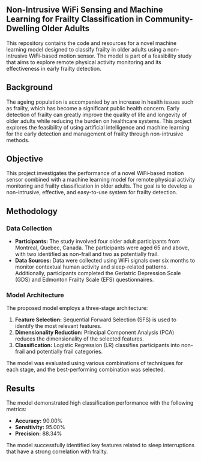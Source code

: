 ## Non-Intrusive WiFi Sensing and Machine Learning for Frailty Classification in Community-Dwelling Older Adults

This repository contains the code and resources for a novel machine learning model designed to classify frailty in older adults using a non-intrusive WiFi-based motion sensor. The model is part of a feasibility study that aims to explore remote physical activity monitoring and its effectiveness in early frailty detection.

## Background

The ageing population is accompanied by an increase in health issues such as frailty, which has become a significant public health concern. Early detection of frailty can greatly improve the quality of life and longevity of older adults while reducing the burden on healthcare systems. This project explores the feasibility of using artificial intelligence and machine learning for the early detection and management of frailty through non-intrusive methods.

## Objective

This project investigates the performance of a novel WiFi-based motion sensor combined with a machine learning model for remote physical activity monitoring and frailty classification in older adults. The goal is to develop a non-intrusive, effective, and easy-to-use system for frailty detection.

## Methodology

### Data Collection

- **Participants:** The study involved four older adult participants from Montreal, Quebec, Canada. The participants were aged 65 and above, with two identified as non-frail and two as potentially frail.
- **Data Sources:** Data were collected using WiFi signals over six months to monitor contextual human activity and sleep-related patterns. Additionally, participants completed the Geriatric Depression Scale (GDS) and Edmonton Frailty Scale (EFS) questionnaires.

### Model Architecture

The proposed model employs a three-stage architecture:

1. **Feature Selection:** Sequential Forward Selection (SFS) is used to identify the most relevant features.
2. **Dimensionality Reduction:** Principal Component Analysis (PCA) reduces the dimensionality of the selected features.
3. **Classification:** Logistic Regression (LR) classifies participants into non-frail and potentially frail categories.

The model was evaluated using various combinations of techniques for each stage, and the best-performing combination was selected.

## Results

The model demonstrated high classification performance with the following metrics:

- **Accuracy:** 90.00%
- **Sensitivity:** 95.00%
- **Precision:** 88.34%

The model successfully identified key features related to sleep interruptions that have a strong correlation with frailty.

